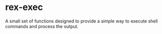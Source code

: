 rex-exec
========

A small set of functions designed to provide a simple way to execute shell commands and process the output.
